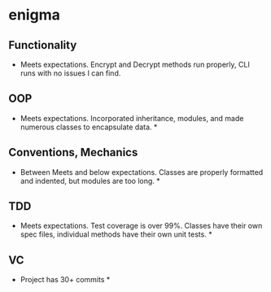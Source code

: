 # enigma
## Functionality
* Meets expectations. Encrypt and Decrypt methods run properly, CLI runs with no issues I can find.
## OOP
* Meets expectations. Incorporated inheritance, modules, and made numerous classes to encapsulate data. *
## Conventions, Mechanics
* Between Meets and below expectations. Classes are properly formatted and indented, but modules are too long. *
## TDD
* Meets expectations. Test coverage is over 99%. Classes have their own spec files, individual methods have their own unit tests. *
## VC
* Project has 30+ commits *
